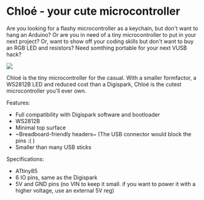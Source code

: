 # Chloé - your cute microcontroller

Are you looking for a flashy microcontroller as a keychain, but don't want to hang 
an Arduino? Or are you in need of a tiny microcontroller to put in your next project? 
Or, want to show off your coding skills but don't want to buy an RGB LED and 
resistors? Need somthing portable for your next VUSB hack? 

![](https://zippy.gfycat.com/InferiorRaggedKarakul.gif)

Chloé is the tiny microcontroller for the casual. With a smaller formfactor, a 
WS2812B LED and reduced cost than a Digispark, Chloé is the cutest microcontroller 
you'll ever own. 

Features:
* Full compatibility with Digispark software and bootloader
* WS2812B
* Minimal top surface
* ~Breadboard-friendly headers~ (The USB connector would block the pins :( )
* Smaller than many USB sticks

Specifications: 
* ATtiny85
* 6 IO pins, same as the Digispark
* 5V and GND pins (no VIN to keep it small. if you want to power it with a higher 
voltage, use an external 5V reg)

